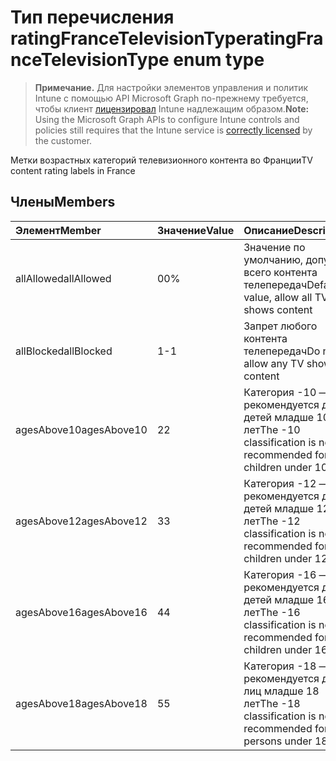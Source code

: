# <a name="ratingfrancetelevisiontype-enum-type"></a><span data-ttu-id="7348a-101">Тип перечисления ratingFranceTelevisionType</span><span class="sxs-lookup"><span data-stu-id="7348a-101">ratingFranceTelevisionType enum type</span></span>

> <span data-ttu-id="7348a-102">**Примечание.** Для настройки элементов управления и политик Intune с помощью API Microsoft Graph по-прежнему требуется, чтобы клиент [лицензировал](https://go.microsoft.com/fwlink/?linkid=839381) Intune надлежащим образом.</span><span class="sxs-lookup"><span data-stu-id="7348a-102">**Note:** Using the Microsoft Graph APIs to configure Intune controls and policies still requires that the Intune service is [correctly licensed](https://go.microsoft.com/fwlink/?linkid=839381) by the customer.</span></span>

<span data-ttu-id="7348a-103">Метки возрастных категорий телевизионного контента во Франции</span><span class="sxs-lookup"><span data-stu-id="7348a-103">TV content rating labels in France</span></span>
## <a name="members"></a><span data-ttu-id="7348a-104">Члены</span><span class="sxs-lookup"><span data-stu-id="7348a-104">Members</span></span>
|<span data-ttu-id="7348a-105">Элемент</span><span class="sxs-lookup"><span data-stu-id="7348a-105">Member</span></span>|<span data-ttu-id="7348a-106">Значение</span><span class="sxs-lookup"><span data-stu-id="7348a-106">Value</span></span>|<span data-ttu-id="7348a-107">Описание</span><span class="sxs-lookup"><span data-stu-id="7348a-107">Description</span></span>|
|:---|:---|:---|
|<span data-ttu-id="7348a-108">allAllowed</span><span class="sxs-lookup"><span data-stu-id="7348a-108">allAllowed</span></span>|<span data-ttu-id="7348a-109">0</span><span class="sxs-lookup"><span data-stu-id="7348a-109">0%</span></span>|<span data-ttu-id="7348a-110">Значение по умолчанию, допуск всего контента телепередач</span><span class="sxs-lookup"><span data-stu-id="7348a-110">Default value, allow all TV shows content</span></span>|
|<span data-ttu-id="7348a-111">allBlocked</span><span class="sxs-lookup"><span data-stu-id="7348a-111">allBlocked</span></span>|<span data-ttu-id="7348a-112">1</span><span class="sxs-lookup"><span data-stu-id="7348a-112">-1</span></span>|<span data-ttu-id="7348a-113">Запрет любого контента телепередач</span><span class="sxs-lookup"><span data-stu-id="7348a-113">Do not allow any TV shows content</span></span>|
|<span data-ttu-id="7348a-114">agesAbove10</span><span class="sxs-lookup"><span data-stu-id="7348a-114">agesAbove10</span></span>|<span data-ttu-id="7348a-115">2</span><span class="sxs-lookup"><span data-stu-id="7348a-115">2</span></span>|<span data-ttu-id="7348a-116">Категория -10 — не рекомендуется для детей младше 10 лет</span><span class="sxs-lookup"><span data-stu-id="7348a-116">The -10 classification is not recommended for children under 10</span></span>|
|<span data-ttu-id="7348a-117">agesAbove12</span><span class="sxs-lookup"><span data-stu-id="7348a-117">agesAbove12</span></span>|<span data-ttu-id="7348a-118">3</span><span class="sxs-lookup"><span data-stu-id="7348a-118">3</span></span>|<span data-ttu-id="7348a-119">Категория -12 — не рекомендуется для детей младше 12 лет</span><span class="sxs-lookup"><span data-stu-id="7348a-119">The -12 classification is not recommended for children under 12</span></span>|
|<span data-ttu-id="7348a-120">agesAbove16</span><span class="sxs-lookup"><span data-stu-id="7348a-120">agesAbove16</span></span>|<span data-ttu-id="7348a-121">4</span><span class="sxs-lookup"><span data-stu-id="7348a-121">4</span></span>|<span data-ttu-id="7348a-122">Категория -16 — не рекомендуется для детей младше 16 лет</span><span class="sxs-lookup"><span data-stu-id="7348a-122">The -16 classification is not recommended for children under 16</span></span>|
|<span data-ttu-id="7348a-123">agesAbove18</span><span class="sxs-lookup"><span data-stu-id="7348a-123">agesAbove18</span></span>|<span data-ttu-id="7348a-124">5</span><span class="sxs-lookup"><span data-stu-id="7348a-124">5</span></span>|<span data-ttu-id="7348a-125">Категория -18 — не рекомендуется для лиц младше 18 лет</span><span class="sxs-lookup"><span data-stu-id="7348a-125">The -18 classification is not recommended for persons under 18</span></span>|








